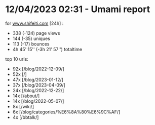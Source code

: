 # 12/04/2023 02:31 - Umami report
for www.shifeiti.com [24h] :

 - 338 (-124) page views
 - 144 (-35) uniques
 - 113 (-17) bounces
 - 4h 45' 15'' (-3h 21' 57'') totaltime


top 10 urls:
 - 92x [/blog/2022-12-09/]
 - 52x [/]
 - 47x [/blog/2023-01-12/]
 - 37x [/blog/2023-04-09/]
 - 24x [/blog/2022-12-22/]
 - 14x [/about/]
 - 14x [/blog/2022-05-07/]
 - 8x [/wiki/]
 - 6x [/blog/categories/%E6%8A%80%E6%9C%AF/]
 - 4x [/bbtalk/]


